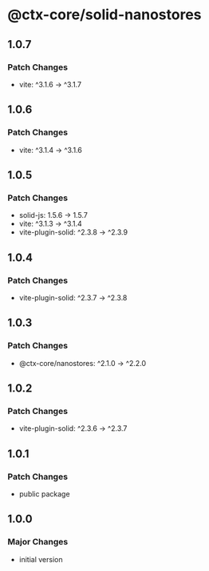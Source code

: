# @ctx-core/solid-nanostores

## 1.0.7

### Patch Changes

- vite: ^3.1.6 -> ^3.1.7

## 1.0.6

### Patch Changes

- vite: ^3.1.4 -> ^3.1.6

## 1.0.5

### Patch Changes

- solid-js: 1.5.6 -> 1.5.7
- vite: ^3.1.3 -> ^3.1.4
- vite-plugin-solid: ^2.3.8 -> ^2.3.9

## 1.0.4

### Patch Changes

- vite-plugin-solid: ^2.3.7 -> ^2.3.8

## 1.0.3

### Patch Changes

- @ctx-core/nanostores: ^2.1.0 -> ^2.2.0

## 1.0.2

### Patch Changes

- vite-plugin-solid: ^2.3.6 -> ^2.3.7

## 1.0.1

### Patch Changes

- public package

## 1.0.0

### Major Changes

- initial version
